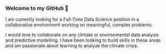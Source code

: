 ### Welcome to my GitHub 👋

I am currently looking for a Full-Time Data Science position in a collaborative environment working on meaningful, complex problems.

I would love to collaborate on any climate or environmental data analysis and predictive modelling. I have been looking to build skills in these areas and am passionate about learning to analyze the climate crisis. 

<!--
**RossGertzen/RossGertzen** is a ✨ _special_ ✨ repository because its `README.md` (this file) appears on your GitHub profile.

Here are some ideas to get you started:

- 🔭 I’m currently working on ...
- 🌱 I’m currently learning ...
- 👯 I’m looking to collaborate on ...
- 🤔 I’m looking for help with ...
- 💬 Ask me about ...
- 📫 How to reach me: ...
- 😄 Pronouns: ...
- ⚡ Fun fact: ...
-->
